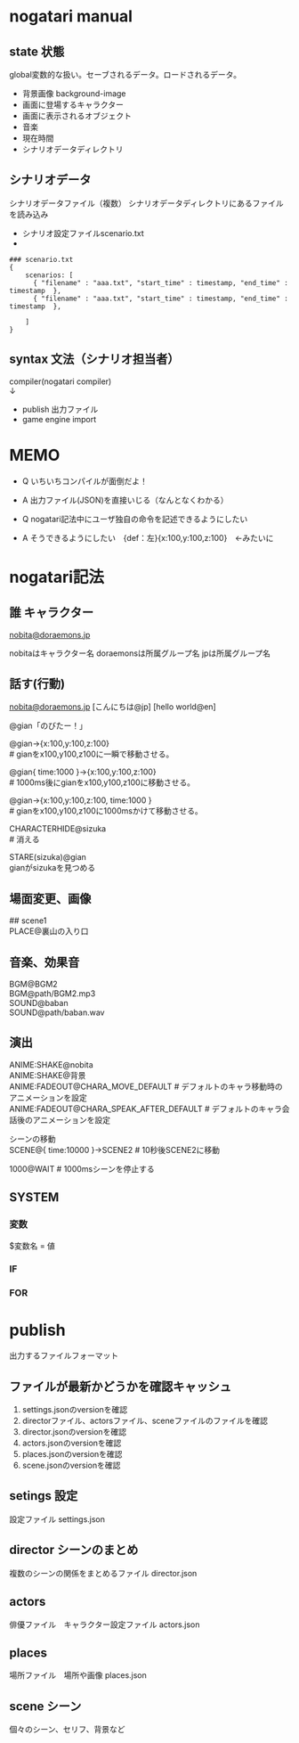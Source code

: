 # nogatari manual

## state 状態
 global変数的な扱い。セーブされるデータ。ロードされるデータ。
 
 - 背景画像 background-image
 - 画面に登場するキャラクター
 - 画面に表示されるオブジェクト
 - 音楽
 - 現在時間
 - シナリオデータディレクトリ

## シナリオデータ
シナリオデータファイル（複数）
シナリオデータディレクトリにあるファイルを読み込み

- シナリオ設定ファイルscenario.txt
- 

```
### scenario.txt
{
    scenarios: [
      { "filename" : "aaa.txt", "start_time" : timestamp, "end_time" : timestamp  },
      { "filename" : "aaa.txt", "start_time" : timestamp, "end_time" : timestamp  },
     
    ]
}
```

## syntax 文法（シナリオ担当者）  

  compiler(nogatari compiler)  
  ↓  
  
- publish 出力ファイル  
- game engine import   


# MEMO
- Q いちいちコンパイルが面倒だよ！
- A 出力ファイル(JSON)を直接いじる（なんとなくわかる）

- Q nogatari記法中にユーザ独自の命令を記述できるようにしたい  
- A そうできるようにしたい　{def：左}{x:100,y:100,z:100}　←みたいに  

# nogatari記法
## 誰 キャラクター
nobita@doraemons.jp

nobitaはキャラクター名
doraemonsは所属グループ名
jpは所属グループ名

## 話す(行動)
nobita@doraemons.jp [こんにちは@jp] [hello world@en]



@gian「のびたー！」  

@gian->{x:100,y:100,z:100}  
\# gianをx100,y100,z100に一瞬で移動させる。  

@gian{ time:1000 }->{x:100,y:100,z:100}  
\# 1000ms後にgianをx100,y100,z100に移動させる。  

@gian->{x:100,y:100,z:100, time:1000 }  
\# gianをx100,y100,z100に1000msかけて移動させる。  

CHARACTERHIDE@sizuka  
\# 消える

STARE(sizuka)@gian  
gianがsizukaを見つめる


## 場面変更、画像
\#\# scene1  
PLACE@裏山の入り口  

## 音楽、効果音

BGM@BGM2  
BGM@path/BGM2.mp3  
SOUND@baban  
SOUND@path/baban.wav  

## 演出

ANIME:SHAKE@nobita  
ANIME:SHAKE@背景  
ANIME:FADEOUT@CHARA_MOVE_DEFAULT  # デフォルトのキャラ移動時のアニメーションを設定  
ANIME:FADEOUT@CHARA_SPEAK_AFTER_DEFAULT  # デフォルトのキャラ会話後のアニメーションを設定  

シーンの移動  
SCENE@{ time:10000 }->SCENE2
\# 10秒後SCENE2に移動   

1000@WAIT
\# 1000msシーンを停止する

## SYSTEM
### 変数
$変数名 = 値  

### IF
### FOR 

# publish
出力するファイルフォーマット  
## ファイルが最新かどうかを確認キャッシュ
1. settings.jsonのversionを確認
1. directorファイル、actorsファイル、sceneファイルのファイルを確認
1. director.jsonのversionを確認 
1. actors.jsonのversionを確認 
1. places.jsonのversionを確認 
1. scene.jsonのversionを確認 

## setings 設定
設定ファイル
settings.json  

## director シーンのまとめ
複数のシーンの関係をまとめるファイル
director.json  

## actors
俳優ファイル　キャラクター設定ファイル
actors.json  

## places
場所ファイル　場所や画像
places.json  

## scene シーン
個々のシーン、セリフ、背景など

